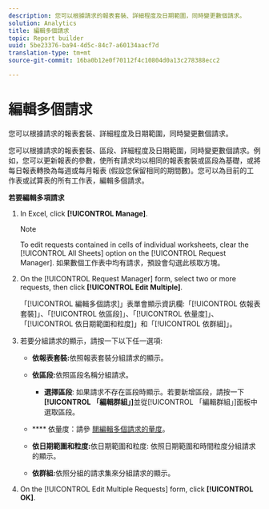 ```yaml
---
description: 您可以根據請求的報表套裝、詳細程度及日期範圍，同時變更數個請求。
solution: Analytics
title: 編輯多個請求
topic: Report builder
uuid: 5be23376-ba94-4d5c-84c7-a60134aacf7d
translation-type: tm+mt
source-git-commit: 16ba0b12e0f70112f4c10804d0a13c278388ecc2

---
```



# 編輯多個請求

您可以根據請求的報表套裝、詳細程度及日期範圍，同時變更數個請求。

您可以根據請求的報表套裝、區段、詳細程度及日期範圍，同時變更數個請求。例如，您可以更新報表的參數，使所有請求均以相同的報表套裝或區段為基礎，或將每日報表轉換為每週或每月報表 (假設您保留相同的期間數)。您可以為目前的工作表或試算表的所有工作表，編輯多個請求。

**若要編輯多項請求**

1. In Excel, click **[!UICONTROL Manage]**.

   >[!NOTE]
   >
   >To edit requests contained in cells of individual worksheets, clear the [!UICONTROL All Sheets] option on the [!UICONTROL Request Manager]. 如果數個工作表中均有請求，預設會勾選此核取方塊。

1. On the [!UICONTROL Request Manager] form, select two or more requests, then click **[!UICONTROL Edit Multiple]**.

   「[!UICONTROL 編輯多個請求]」表單會顯示資訊欄:「[!UICONTROL 依報表套裝]」、「[!UICONTROL 依區段]」、「[!UICONTROL 依量度]」、「[!UICONTROL 依日期範圍和粒度]」和「[!UICONTROL 依群組]」。
1. 若要分組請求的顯示，請按一下以下任一選項:

   * **依報表套裝:**&#x200B;依照報表套裝分組請求的顯示。
   * **依區段:**&#x200B;依照區段名稱分組請求。

      * **選擇區段**: 如果請求不存在區段時顯示。若要新增區段，請按一下&#x200B;**[!UICONTROL 「編輯群組」]**&#x200B;並從[!UICONTROL 「編輯群組」]面板中選取區段。
   * **** 依量度：請參 [閱編輯多個請求的量度](/help/analyze/report-builder/manage-requests/edit-multiple-metrics.md)。

   * **依日期範圍和粒度:**&#x200B;依日期範圍和粒度: 依照日期範圍和時間粒度分組請求的顯示。
   * **依群組:**&#x200B;依照分組的請求集來分組請求的顯示。


1. On the [!UICONTROL Edit Multiple Requests] form, click **[!UICONTROL OK]**.
